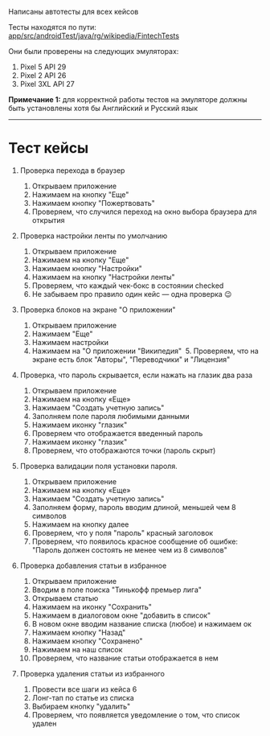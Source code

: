Написаны автотесты для всех кейсов
    
Тесты находятся по пути: [app/src/androidTest/java/rg/wikipedia/FintechTests](https://github.com/Pafffnutiy/WIkiAutotests/tree/main/app/src/androidTest/java/org/wikipedia/FintechTests)

Они были проверены на следующих эмуляторах:
1. Pixel 5 API 29
2. Pixel 2 API 26
3. Pixel 3XL API 27

**Примечание 1:** для корректной работы тестов на эмуляторе должны быть установлены хотя бы Английский и Русский язык
_____________________________________________________________________
# Тест кейсы
1. Проверка перехода в браузер
    1. Открываем приложение
    2. Нажимаем на кнопку "Еще"
    3. Нажимаем кнопку "Пожертвовать"
    4. Проверяем, что случился переход на окно выбора браузера для открытия
2. Проверка настройки ленты по умолчанию
    1. Открываем приложение
    2. Нажимаем на кнопку "Еще"
    3. Нажимаем кнопку "Настройки"
    4. Нажимаем на кнопку "Настройки ленты"
    5. Проверяем, что каждый чек-бокс в состоянии checked
    6. Не забываем про правило один кейс — одна проверка :wink:

3. Проверка блоков на экране "О приложении"
    1. Открываем приложение
    2. Нажимаем "Еще" ﻿
    3. Нажимаем настройки
    4. Нажимаем на "О приложении "Википедия"
﻿    5. Проверяем, что на экране есть блок "Авторы", "Переводчики" и "Лицензия"﻿

4. Проверка, что пароль скрывается, если нажать на глазик два раза
    1. Открываем приложение
    2. Нажимаем на кнопку «Еще»
    3. Нажимаем "Создать учетную запись"
    4. Заполняем поле пароля любимыми данными
    5. Нажимаем иконку "глазик"
    6. Проверяем что отображается введенный пароль
    7. Нажимаем иконку "глазик"
    8. Проверяем, что отображаются точки (пароль скрыт)
    
5. Проверка валидации поля установки пароля.
    1. Открываем приложение
    2. Нажимаем на кнопку «Еще»
    3. Нажимаем "Создать учетную запись"
    4. Заполняем форму, пароль вводим длиной, меньшей чем 8 символов
    5. Нажимаем на кнопку далее
    6. Проверяем, что у поля "пароль" красный заголовок
    7. Проверяем, что появилось красное сообщение об ошибке: "Пароль должен состоять не менее чем из 8 символов"
    
6. Проверка добавления статьи в избранное
    1. Открываем приложение
    2. Вводим в поле поиска "Тинькофф премьер лига"
    3. Открываем статью
    4. Нажимаем на иконку "Сохранить"
    5. Нажимаем в диалоговом окне "добавить в список"
    6. В новом окне вводим название списка (любое) и нажимаем ок
    7. Нажимаем кнопку "Назад"
    8. Нажимаем кнопку "Сохранено"
    9. Нажимаем на наш список
    10. Проверяем, что название статьи отображается в нем
    
7. Проверка удаления статьи из избранного
    1. Провести все шаги из кейса 6
    2. Лонг-тап по статье из списка
    3. Выбираем кнопку "удалить"
    4. Проверяем, что появляется уведомление о том, что список удален
